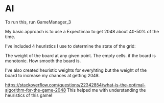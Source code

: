 # AI
To run this, run GameManager_3

My basic approach is to use a Expectimax to get 2048 about 40-50% of the time.  

I've included 4 heuristics I use to determine the state of the grid:

The weight of the board at any given point.
The empty cells.
if the board is monotonic.
How smooth the board is.

I've also created heuristic weights for everyhting but the weight of the board to increase my chances at getting 2048.

https://stackoverflow.com/questions/22342854/what-is-the-optimal-algorithm-for-the-game-2048
This helped me with understanding the heuristics of this game!
